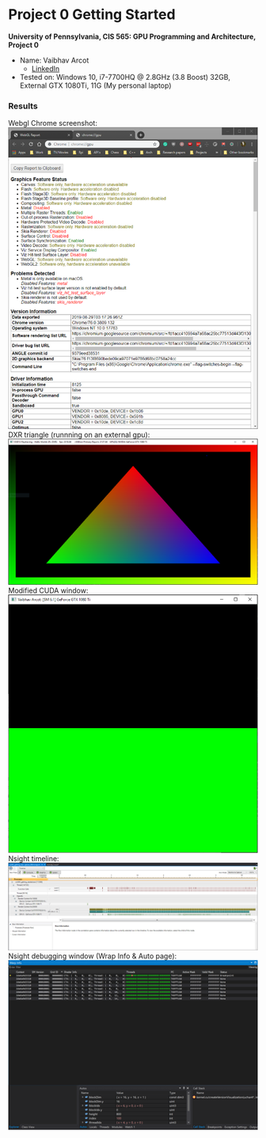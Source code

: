 Project 0 Getting Started
====================

**University of Pennsylvania, CIS 565: GPU Programming and Architecture, Project 0**

* Name: Vaibhav Arcot
  *  [LinkedIn](https://www.linkedin.com/in/vaibhav-arcot-129829167/)
* Tested on: Windows 10, i7-7700HQ @ 2.8GHz (3.8 Boost) 32GB, External GTX 1080Ti, 11G (My personal laptop)

### Results
Webgl Chrome screenshot:
![Webgl support](/images/chrome_imgs.PNG "Chrome GPU")
DXR triangle (runnning on an external gpu):
![DXR](/images/triangle_raw_img.PNG "DXR FL support")
Modified CUDA window: 
![CUDA window](/images/cuda.PNG "cuda window name")
Nsight timeline:
![Nsight Timeline](/images/Analysis_timeline.PNG "Nsight Timeline")
Nsight debugging window (Wrap Info & Auto page):
![Nsight](/images/Nsight_debug.PNG "Nsight")
